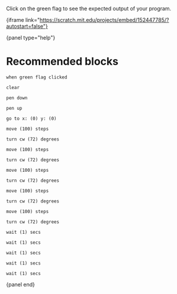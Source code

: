 Click on the green flag to see the expected output of your program.

{iframe link="https://scratch.mit.edu/projects/embed/152447785/?autostart=false"}

{panel type="help"}

# Recommended blocks

```scratch:split:random
when green flag clicked
```

```scratch:split:random
clear

pen down

pen up
```

```scratch:split:random
go to x: (0) y: (0)

move (100) steps

turn cw (72) degrees

move (100) steps

turn cw (72) degrees

move (100) steps

turn cw (72) degrees

move (100) steps

turn cw (72) degrees

move (100) steps

turn cw (72) degrees
```

```scratch:split:random
wait (1) secs

wait (1) secs

wait (1) secs

wait (1) secs

wait (1) secs
```

{panel end}
